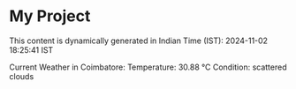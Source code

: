 # My Project

This content is dynamically generated in Indian Time (IST): 2024-11-02 18:25:41 IST


Current Weather in Coimbatore:
Temperature: 30.88 °C
Condition: scattered clouds
